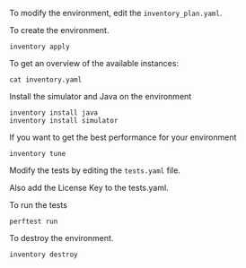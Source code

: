 To modify the environment, edit the `inventory_plan.yaml`.

To create the environment.
```shell
inventory apply
```

To get an overview of the available instances:
```shell
cat inventory.yaml
```

Install the simulator and Java on the environment
```shell
inventory install java
inventory install simulator
```

If you want to get the best performance for your environment
```shell
inventory tune
```


Modify the tests by editing the `tests.yaml` file.

Also add the License Key to the tests.yaml.

To run the tests
```shell
perftest run
```

To destroy the environment.
```shell
inventory destroy
```